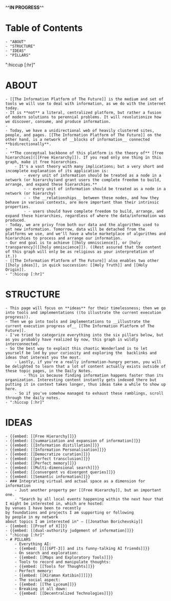 ^^**__IN PROGRESS__**^^
# Table of Contents
    - "ABOUT"
    - "STRUCTURE"
    - "IDEAS"
    - "PILLARS"
":hiccup [:hr]"
# ABOUT
    - [[The Information Platform of The Future]] is the medium and set of tools we will use to deal with information, as we do with the internet today.
    - It is **not** a literal, centralized platform, but rather a fusion of modern solutions to perennial problems. It will revolutionize how we discover, consume, and produce information.
    - 
    - Today, we have a unidirectional web of heavily clustered sites, people, and pages. [[The Information Platform of The Future]] on the other hand, is a network of __blocks of information__ connected **bidirectionally**.
    - 
    - **The conceptual backbone of this platform is the theory of** [free hierarchies]([[Free Hierarchy]]). If you read only one thing in this graph, make it free hierarchies.
        - It's a vast theory with many implications; but a very short and incomplete explanation of its application is:
            - every unit of information should be treated as a node in a network (or hierarchy)and grant users the complete freedom to build, arrange, and expand these hierarchies.**
            - - every unit of information should be treated as a node in a network (or hierarchy)
            - - the __relationships__ between these nodes, and how they behave in various contexts, are more important than their intrinsic properties.
            - - users should have complete freedom to build, arrange, and expand these hierarchies, regardless of where the data/information was produced.
    - Today, we are privy from both our data and the algorithms used to get new information. Tomorrow, data will be detached from the platforms we use, and we'll have a whole marketplace of algorithms and hierarchies to process and arrange our information. 
    - Our end goal is to achieve [[holy omniscience]], or [holy transparency]([[holy omniscience]]). ((Rest assured that the content of this graph will only be as religious as your interpretation of it.))
    - [[The Information Platform of The Future]] also enables two other [[holy ideas]], in quick succession: [[Holy Truth]] and [[Holy Origin]].
    - ":hiccup [:hr]"
# STRUCTURE
    - This page will focus on **ideas** for their timelessness; then we go into tools and implementations ((to illustrate the current execution progress)).
    - Then we go into tools and implementations to __illustrate the current execution progress of__ [[The Information Platform of The Future]].
    - I've tried to categorize everything into the six pillars below, but as you probably have realized by now, this graph is wildly interconnected. 
    - So the best way to exploit this chaotic Wonderland is to let yourself be led by your curiosity and exploring the  backlinks and ideas that interest you the most.
        - Lastly, if you're a really information-hungry person, you will be delighted to learn that a lot of content actually exists outside of these topic pages, in the Daily Notes.
            - This is because finding information happens faster than its organization. Interesting content instantly gets indexed there but putting it in context takes longer, thus ideas take a while to show up here. 
        - So if you've somehow managed to exhaust these ramblings, scroll through the daily notes. 
    - ":hiccup [:hr]"
# IDEAS
    - {{embed: [[Free Hierarchy]]}}
    - {{embed: [[summarization and expansion of information]]}}
    - {{embed: [[Information distillation]]}}
    - {{embed: [[Information Personalisation]]}}
    - {{embed: [[Democratize curation]]}}
    - {{embed: [[perfect transclusion]]}}
    - {{embed: [[Perfect memory]]}}
    - {{embed: [[Multi-dimensional search]]}}
    - {{embed: [[convergent vs divergent queries]]}}
    - {{embed: [[Semantic information]]}}
    - ### Integrating virtual and actual space as a dimension for information
        - Just another property per [[Free Hierarchy]], but an important one. 
        - "Search by all local events happening within the next hour that I might be interested in, which are hosted:
    by venues I have been to recently
    by foundations and projects I am supporting or following
    by people in my network
    about topics I am interested in" — [[Jonathan Borichevskiy]]
    - {{embed: [[Proof of X]]}}
    - {{embed: [[dual-authority judgement of information]]}}
    - ":hiccup [:hr]"
    - # PILLARS
        - Everything AI:
        - {{embed: [[[[GPT-3]] and its funny-talking AI friends]]}}
        - On search and exploration:
        - {{embed: [[Maps and Exploratory Tools]]}}
        - Tools to record and manipulate thoughts:
        - {{embed: [[Tools for Thoughts]]}}
        - Perfect memory:
        - {{embed: [[Kiraman Katibin]]]]}}
        - The social aspect:
        - {{embed: [[The Lyceum]]}}
        - Breaking it all down:
        - {{embed: [[Decentralized Technologies]]}}
